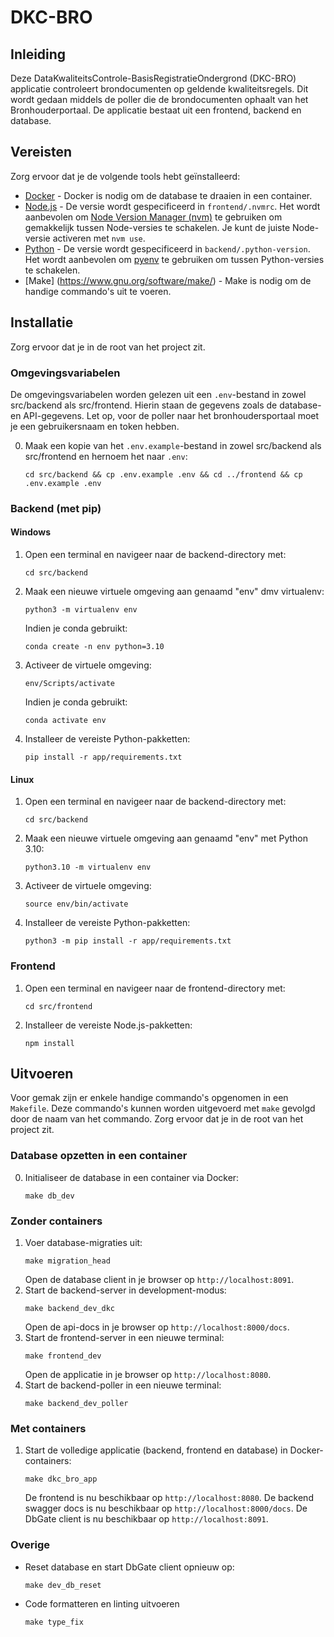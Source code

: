 # **DKC-BRO**

## Inleiding
Deze DataKwaliteitsControle-BasisRegistratieOndergrond (DKC-BRO) applicatie controleert brondocumenten op geldende kwaliteitsregels. Dit wordt gedaan middels de poller die de brondocumenten ophaalt van het Bronhouderportaal. De applicatie bestaat uit een frontend, backend en database.

## Vereisten
Zorg ervoor dat je de volgende tools hebt geïnstalleerd:

- [Docker](https://www.docker.com/) - Docker is nodig om de database te draaien in een container.
- [Node.js](https://nodejs.org/) - De versie wordt gespecificeerd in `frontend/.nvmrc`. Het wordt aanbevolen om [Node Version Manager (nvm)](https://github.com/nvm-sh/nvm) te gebruiken om gemakkelijk tussen Node-versies te schakelen. Je kunt de juiste Node-versie activeren met `nvm use`.
- [Python](https://www.python.org/) - De versie wordt gespecificeerd in `backend/.python-version`. Het wordt aanbevolen om [pyenv](https://github.com/pyenv/pyenv) te gebruiken om tussen Python-versies te schakelen.
- [Make] (https://www.gnu.org/software/make/) - Make is nodig om de handige commando's uit te voeren.

## Installatie
Zorg ervoor dat je in de root van het project zit.

### Omgevingsvariabelen
De omgevingsvariabelen worden gelezen uit een `.env`-bestand in zowel src/backend als src/frontend. Hierin staan de gegevens zoals de database- en API-gegevens. Let op, voor de poller naar het bronhoudersportaal moet je een gebruikersnaam en token hebben.

0. Maak een kopie van het `.env.example`-bestand in zowel src/backend als src/frontend en hernoem het naar `.env`:
   ```
   cd src/backend && cp .env.example .env && cd ../frontend && cp .env.example .env
   ```
### Backend (met pip)
#### Windows
1. Open een terminal en navigeer naar de backend-directory met:
   ```
   cd src/backend
   ```
2. Maak een nieuwe virtuele omgeving aan genaamd "env" dmv virtualenv:
   ```
   python3 -m virtualenv env
   ```
   
   Indien je conda gebruikt:
   ```
   conda create -n env python=3.10
   ```
3. Activeer de virtuele omgeving:
   ```
   env/Scripts/activate
   ```

   Indien je conda gebruikt:
   ```
   conda activate env
   ```
4. Installeer de vereiste Python-pakketten:
   ```
   pip install -r app/requirements.txt
   ```

#### Linux
1. Open een terminal en navigeer naar de backend-directory met:
   ```
   cd src/backend
   ```
2. Maak een nieuwe virtuele omgeving aan genaamd "env" met Python 3.10:
   ```
   python3.10 -m virtualenv env
   ```
3. Activeer de virtuele omgeving:
   ```
   source env/bin/activate
   ```
4. Installeer de vereiste Python-pakketten:
   ```
   python3 -m pip install -r app/requirements.txt
   ```

### Frontend
1. Open een terminal en navigeer naar de frontend-directory met:
   ```
   cd src/frontend
   ```
2. Installeer de vereiste Node.js-pakketten:
   ```
   npm install
   ```

## Uitvoeren
Voor gemak zijn er enkele handige commando's opgenomen in een `Makefile`. Deze commando's kunnen worden uitgevoerd met `make` gevolgd door de naam van het commando. Zorg ervoor dat je in de root van het project zit.

### Database opzetten in een container
0. Initialiseer de database in een container via Docker:
   ```
   make db_dev
   ```

### Zonder containers
1. Voer database-migraties uit:
   ```
   make migration_head
   ```
   Open de database client in je browser op `http://localhost:8091`.
2. Start de backend-server in development-modus:
   ```
   make backend_dev_dkc
   ```
   Open de api-docs in je browser op `http://localhost:8000/docs`.
3. Start de frontend-server in een nieuwe terminal:
   ```
   make frontend_dev
   ```
   Open de applicatie in je browser op `http://localhost:8080`.
4. Start de backend-poller in een nieuwe terminal:
   ```
   make backend_dev_poller
   ```

### Met containers
1. Start de volledige applicatie (backend, frontend en database) in Docker-containers:
   ```
   make dkc_bro_app
   ```
   De frontend is nu beschikbaar op `http://localhost:8080`.
   De backend swagger docs is nu beschikbaar op `http://localhost:8000/docs`.
   De DbGate client is nu beschikbaar op `http://localhost:8091`.

### Overige
- Reset database en start DbGate client opnieuw op:
   ```
   make dev_db_reset
   ```
- Code formatteren en linting uitvoeren
   ```
   make type_fix
   ```